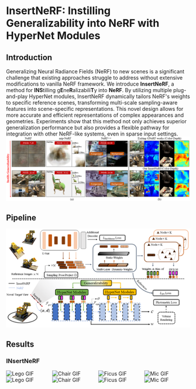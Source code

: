 # InsertNeRF: Instilling Generalizability into NeRF with HyperNet Modules

## Introduction
Generalizing Neural Radiance Fields (NeRF) to new scenes is a significant challenge that existing approaches struggle to address without extensive modifications to vanilla NeRF framework. We introduce **InsertNeRF**, a method for **INS**tilling g**E**ne**R**alizabili**T**y into **NeRF**. By utilizing multiple plug-and-play HyperNet modules, InsertNeRF dynamically tailors NeRF's weights to specific reference scenes, transforming multi-scale sampling-aware features into scene-specific representations. This novel design allows for more accurate and efficient representations of complex appearances and geometries. Experiments show that this method not only achieves superior generalization performance but also provides a flexible  pathway for integration with other NeRF-like systems, even in sparse input settings.
![Introduction in InsertNeRF](https://github.com/bbbbby-99/InsertNeRF/blob/main/gif%26image/Fig1.png)
## Pipeline
![Pipeline in InsertNeRF](https://github.com/bbbbby-99/InsertNeRF/blob/main/gif%26image/Fig2.png)
## Results
### INsertNeRF
<div style="display: flex; justify-content: space-between;">
    <img src="https://github.com/bbbbby-99/InsertNeRF/blob/main/gif%26image/lego.gif" alt="Lego GIF" width="200" />
    <img src="https://github.com/bbbbby-99/InsertNeRF/blob/main/gif%26image/chair.gif" alt="Chair GIF" width="200" />
    <img src="https://github.com/bbbbby-99/InsertNeRF/blob/main/gif%26image/ficus.gif" alt="Ficus GIF" width="200" />
    <img src="https://github.com/bbbbby-99/InsertNeRF/blob/main/gif%26image/mic.gif" alt="Mic GIF" width="200" />
</div>
<div style="display: flex; justify-content: space-between;">
    <img src="https://github.com/bbbbby-99/InsertNeRF/blob/main/gif%26image/hotdog.gif" alt="Lego GIF" width="200" />
    <img src="https://github.com/bbbbby-99/InsertNeRF/blob/main/gif%26image/ship.gif" alt="Chair GIF" width="200" />
    <img src="https://github.com/bbbbby-99/InsertNeRF/blob/main/gif%26image/drums.gif" alt="Ficus GIF" width="200" />
    <img src="https://github.com/bbbbby-99/InsertNeRF/blob/main/gif%26image/materials.gif" alt="Mic GIF" width="200" />
</div>
